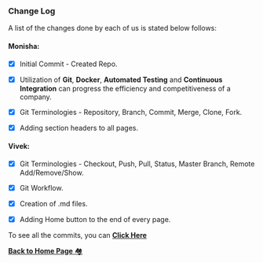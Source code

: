 ### Change Log
A list of the changes done by each of us is stated below follows:

#### Monisha:
- [x] Initial Commit - Created Repo.

- [x] Utilization of **Git**, **Docker**, **Automated Testing** and **Continuous Integration** can progress the efficiency and competitiveness of a company.

- [x] Git Terminologies - Repository, Branch, Commit, Merge, Clone, Fork.

- [x] Adding section headers  to all pages.


#### Vivek:
-[x]  Git Terminologies - Checkout, Push, Pull, Status, Master Branch, Remote Add/Remove/Show.

-[x]  Git Workflow.

-[x]  Creation of .md files.

-[x]  Adding Home button to the end of every page.

To see all the commits, you can **[Click Here](https://github.com/monz123/Mini_Project_MV/commits/master)**

[**Back to Home Page** :houses: ](/README.md)
